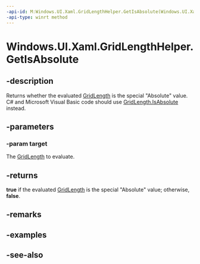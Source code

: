 ```yaml
---
-api-id: M:Windows.UI.Xaml.GridLengthHelper.GetIsAbsolute(Windows.UI.Xaml.GridLength)
-api-type: winrt method
---
```


<!-- Method syntax
public bool GetIsAbsolute(Windows.UI.Xaml.GridLength target)
-->

# Windows.UI.Xaml.GridLengthHelper.GetIsAbsolute

## -description
Returns whether the evaluated [GridLength](gridlength.md) is the special "Absolute" value. C# and Microsoft Visual Basic code should use [GridLength.IsAbsolute](/dotnet/api/windows.ui.xaml.gridlength.isabsolute?view=dotnet-uwp-10.0&preserve-view=true) instead.



## -parameters
### -param target
The [GridLength](gridlength.md) to evaluate.

## -returns
**true** if the evaluated [GridLength](gridlength.md) is the special "Absolute" value; otherwise, **false**.

## -remarks

## -examples

## -see-also
